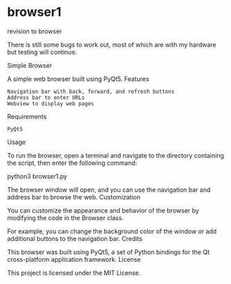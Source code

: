 # browser1
revision to browser

There is still some bugs to work out, most of which are with my hardware but testing will continue.

Simple Browser

A simple web browser built using PyQt5.
Features

    Navigation bar with back, forward, and refresh buttons
    Address bar to enter URLs
    Webview to display web pages

Requirements

    PyQt5

Usage

To run the browser, open a terminal and navigate to the directory containing the script, then enter the following command:

python3 browser1.py

The browser window will open, and you can use the navigation bar and address bar to browse the web.
Customization

You can customize the appearance and behavior of the browser by modifying the code in the Browser class.

For example, you can change the background color of the window or add additional buttons to the navigation bar.
Credits

This browser was built using PyQt5, a set of Python bindings for the Qt cross-platform application framework.
License

This project is licensed under the MIT License.
